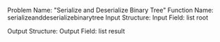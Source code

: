 Problem Name: "Serialize and Deserialize Binary Tree"
Function Name: serializeanddeserializebinarytree
Input Structure:
Input Field: list<int> root

Output Structure:
Output Field: list<int> result